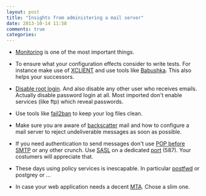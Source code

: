 ```yaml
---
layout: post
title: "Insights from administering a mail server"
date: 2013-10-14 11:58
comments: true
categories: 
---
```

* [Monitoring][monitoring] is one of the most important things.

* To ensure what your configuration effects consider to write tests. For
  instance make use of [XCLIENT][xclient]
  and use tools like [Babushka][babushka]. This also helps your successors.

* [Disable root login][openssh]. And also disable any other user who receives
  emails.  Actually disable password login at all. Most imported don't enable
  services (like ftp) which reveal passwords.

* Use tools like [fail2ban][fail2ban] to keep your log files clean.

* Make sure you are aware of [backscatter][backscatter] mail and how to
configure a mail server to reject undeliverable messages as soon as possible.

* If you need authentication to send messages don't use [POP before SMTP][pop]
  or any other crunch. Use [SASL][sasl] on a dedicated [port][submission]
  (587). Your costumers will appreciate that.

* These days using policy services is inescapable. In particular
  [postfwd][postfwd] or postgrey or ...

* In case your web application needs a decent [MTA][mta]. Chose a slim one.

[monitoring]: http://en.wikipedia.org/wiki/Network_monitoring
[xclient]: http://www.postfix.org/XCLIENT_README.html
[babushka]: http://babushka.me/
[openssh]: http://www.openssh.org/cgi-bin/man.cgi?query=sshd_config
[fail2ban]: http://www.fail2ban.org/wiki/index.php/Main_Page
[backscatter]: http://en.wikipedia.org/wiki/Backscatter_(email)
[pop]: http://en.wikipedia.org/wiki/POP_before_SMTP
[sasl]: http://en.wikipedia.org/wiki/Simple_Authentication_and_Security_Layer
[submission]: http://en.wikipedia.org/wiki/Mail_submission_agent
[postfwd]: http://postfwd.org/
[mta]: http://en.wikipedia.org/wiki/Message_transfer_agent
